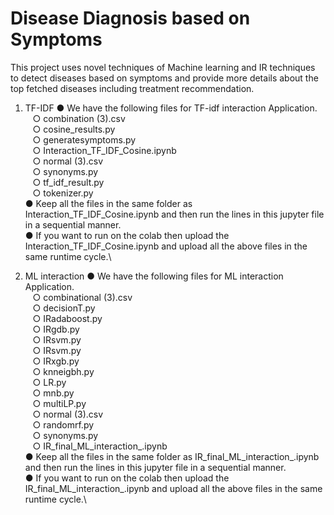 # Disease Diagnosis based on Symptoms
This project uses novel techniques of Machine learning and IR techniques to detect diseases based on symptoms and provide more details about the top fetched diseases including treatment recommendation.

1. TF-IDF
● We have the following files for TF-idf interaction Application.\
&nbsp;&nbsp;  ○ combination (3).csv\
&nbsp;&nbsp;  ○ cosine_results.py\
&nbsp;&nbsp;  ○ generatesymptoms.py\
&nbsp;&nbsp;  ○ Interaction_TF_IDF_Cosine.ipynb\
&nbsp;&nbsp;  ○ normal (3).csv\
&nbsp;&nbsp;  ○ synonyms.py\
&nbsp;&nbsp;  ○ tf_idf_result.py\
&nbsp;&nbsp;  ○ tokenizer.py\
● Keep all the files in the same folder as Interaction_TF_IDF_Cosine.ipynb and then run the lines in this jupyter file in a sequential manner.\
● If you want to run on the colab then upload the Interaction_TF_IDF_Cosine.ipynb and upload all the above files in the same runtime cycle.\



2. ML interaction
● We have the following files for ML interaction Application.\
&nbsp;&nbsp;  ○ combinational (3).csv\
&nbsp;&nbsp;  ○ decisionT.py\
&nbsp;&nbsp;  ○ IRadaboost.py\
&nbsp;&nbsp;  ○ IRgdb.py\
&nbsp;&nbsp;  ○ IRsvm.py\
&nbsp;&nbsp;  ○ IRsvm.py\
&nbsp;&nbsp;  ○ IRxgb.py\
&nbsp;&nbsp;  ○ knneigbh.py\
&nbsp;&nbsp;  ○ LR.py\
&nbsp;&nbsp;  ○ mnb.py\
&nbsp;&nbsp;  ○ multiLP.py\
&nbsp;&nbsp;  ○ normal (3).csv\
&nbsp;&nbsp;  ○ randomrf.py\
&nbsp;&nbsp;  ○ synonyms.py\
&nbsp;&nbsp;  ○ IR_final_ML_interaction_.ipynb\
● Keep all the files in the same folder as IR_final_ML_interaction_.ipynb and then run the lines in this jupyter file in a sequential manner.\
● If you want to run on the colab then upload the IR_final_ML_interaction_.ipynb and upload all the above files in the same runtime cycle.\
